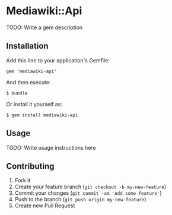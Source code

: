 # Mediawiki::Api

TODO: Write a gem description

## Installation

Add this line to your application's Gemfile:

    gem 'mediawiki-api'

And then execute:

    $ bundle

Or install it yourself as:

    $ gem install mediawiki-api

## Usage

TODO: Write usage instructions here

## Contributing

1. Fork it
2. Create your feature branch (`git checkout -b my-new-feature`)
3. Commit your changes (`git commit -am 'Add some feature'`)
4. Push to the branch (`git push origin my-new-feature`)
5. Create new Pull Request
